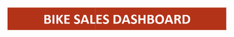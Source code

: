 ![Header](https://github.com/ruggedx220/Bike-Sales-Data-Analysis/blob/main/Screenshot%202024-01-03%20114110.png) 
